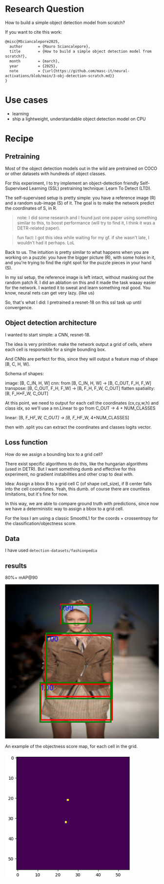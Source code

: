 # Research Question
How to build a simple object detection model from scratch?

If you want to cite this work:
```
@misc{MSciancalepore2025,
  author       = {Mauro Sciancalepore},
  title        = {How to build a simple object detection model from scratch?},
  month        = {march},
  year         = {2025},
  note         = {\url{https://github.com/masc-it/neural-activations/blob/main/3-obj-detection-scratch.md}}
}
```

# Use cases

- learning
- ship a lightweight, understandable object detection model on CPU

# Recipe

## Pretraining

Most of the object detection models out in the wild are pretrained on COCO or other datasets with hundreds of object classes.

For this experiment, I to try implement an object-detection friendly Self-Supervised Learning (SSL) pretraining technique: Learn To Detect (LTD).

The self-supervised setup is pretty simple: you have a reference image (R) and a random sub-image (S) of it. The goal is to make the network predict the coordinates of S, in R.

> note: I did some research and I found just one paper using something similar to this, to boost performance (will try to find it, I think it was a DETR-related paper).

> fun fact: I got this idea while waiting for my gf. if she wasn't late, I wouldn't had it perhaps. LoL

Back to us. The intuition is pretty similar to what happens when you are working on a puzzle: you have the bigger picture (R), with some holes in it, and you're trying to find the right spot for the puzzle pieces in your hand (S).

In my ssl setup, the reference image is left intact, without masking out the random patch R. I did an ablation on this and it made the task waaay easier for the network. I wanted it to sweat and learn something real good. You know, neural nets can get very lazy. (like us)

So, that's what I did: I pretrained a resnet-18 on this ssl task up until convergence.

## Object detection architecture

I wanted to start simple: a CNN, resnet-18.

The idea is very primitive: make the network output a grid of cells, where each cell is responsible for a single bounding box.

And CNNs are perfect for this, since they will output a feature map of shape [B, C, H, W].

Schema of shapes:

image: [B, C_IN, H, W]
cnn: from [B, C_IN, H, W] -> [B, C_OUT, F_H, F_W]
transpose: [B, C_OUT, F_H, F_W] -> [B, F_H, F_W, C_OUT]
flatten spatiality: [B, F_H*F_W, C_OUT]

At this point, we need to output for each cell the coordinates (cx,cy,w,h) and class idx, so we'll use a nn.Linear to go from C_OUT -> 4 + NUM_CLASSES

linear: [B, F_H*F_W, C_OUT] -> [B, F_H*F_W, 4+NUM_CLASSES]

then with .split you can extract the coordinates and classes logits vector.

## Loss function

How do we assign a bounding box to a grid cell?

There exist specific algorithms to do this, like the hungarian algorithms (used in DETR). But I want something dumb and effective for this experiment, no gradient instabilities and other crap to deal with.

Idea: Assign a bbox B to a grid cell C (of shape cell_size), if B center falls into the cell coordinates. Yeah, this dumb. of course there are countless limitations, but it's fine for now.

In this way, we are able to compare ground truth with predictions, since now we have a deterministic way to assign a bbox to a grid cell.

For the loss I am using a classic SmoothL1 for the coords + crossentropy for the classification/objectness score.

## Data

I have used `detection-datasets/fashionpedia`

## results

80%+ mAP@90

![random pred](https://github.com/masc-it/neural-activations/blob/main/3-obj-detection-scratch/odd_scratch_results.png)

An example of the objectness score map, for each cell in the grid.

![predicted grid cell, which is the center of the bbox](https://github.com/masc-it/neural-activations/blob/main/3-obj-detection-scratch/odd_scratch_results_objectness.png)